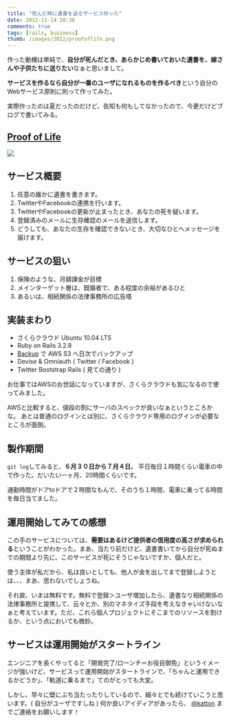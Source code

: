 ```yaml
---
title: "死んだ時に遺書を送るサービス作った"
date: 2012-11-14 20:30
comments: true
tags: [rails, business]
thumb: /images/2012/proofoflife.png
---
```


作った動機は単純で、**自分が死んだとき、あらかじめ書いておいた遺書を、嫁さんや子供たちに送りたい**なぁと思いまして。

**サービスを作るなら自分が一番のユーザになれるものを作るべき**という自分のWebサービス原則に則って作ってみた。

実際作ったのは夏だったのだけど、告知も何もしてなかったので、今更だけどブログで書いてみる。

## [Proof of Life](http://proofoflife.me)

<img src='/images/2012/proofoflife.png' class="img-rounded img-responsive" />

## サービス概要

1. 任意の誰かに遺書を書きます。
2. TwitterやFacebookの連携を行います。
3. TwitterやFacebookの更新が止まったとき、あなたの死を疑います。
4. 登録済みのメールに生存確認のメールを送信します。
5. どうしても、あなたの生存を確認できないとき、大切なひとへメッセージを届けます。

## サービスの狙い

1. 保険のような、月額課金が目標
2. メインターゲット層は、既婚者で、ある程度の余裕があるひと
3. あるいは、相続関係の法律事務所の広告塔

## 実装まわり

- さくらクラウド Ubuntu 10.04 LTS
- Ruby on Rails 3.2.8
- [Backup](https://github.com/meskyanichi/backup) で AWS S3 へ日次でバックアップ
- Devise & Omniauth ( Twitter / Facebook )
- Twitter Bootstrap Rails ( 見ての通り )

お仕事ではAWSのお世話になっていますが、さくらクラウドも気になるので使ってみました。

AWSと比較すると、値段の割にサーバのスペックが良いなぁというところかな。
あとは普通のログインとは別に、さくらクラウド専用のログインが必要なところが面倒。

## 製作期間

`git log`してみると、**６月３０日から７月４日**。 平日毎日１時間くらい電車の中で作った。だいたい一ヶ月、20時間くらいです。

通勤時間がドアtoドアで２時間なもんで、そのうち１時間、電車に乗ってる時間を毎日当てました。

## 運用開始してみての感想

この手のサービスについては、**需要はあるけど提供者の信用度の高さが求められる**ということがわかった。まあ、当たり前だけど、遺書書いてから自分が死ぬまでの期間より先に、このサービスが死にそうじゃないですか、個人だと。

使う主体が私だから、私は良いとしても、他人が金を出してまで登録しようとは、、、まあ、思わないでしょうね。

それ故、いまは無料です。無料で登録＞ユーザ増加したら、遺書なり相続関係の法律事務所と提携して、云々とか、別のマネタイズ手段を考えなきゃいけないなぁと考えています。ただ、これら個人プロジェクトにそこまでのリソースを割けるか、という点においても微妙。

## サービスは運用開始がスタートライン

エンジニアを長くやってると「開発完了/ローンチ＝お役目御免」というイメージが強いけど、サービスって運用開始がスタートラインで、「ちゃんと運用できるかどうか」、「軌道に乗るまで」てのがとっても大変。

しかし、早々に壁にぶち当たったりしているので、細々とでも続けていこうと思います。( 自分がユーザですしね )
何か良いアイディアがあったら、 [@katton](https://twitter.com/katton) までご連絡をお願いします！
